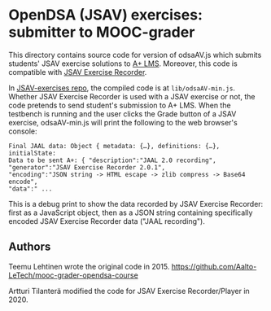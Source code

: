 # OpenDSA (JSAV) exercises: submitter to MOOC-grader

This directory contains source code for version of odsaAV.js which
submits students' JSAV exercise solutions to
[A+ LMS](https://apluslms.github.io/). Moreover, this code is compatible
with [JSAV Exercise Recorder](https://github.com/Aalto-LeTech/jsav-exercise-recorder/).

In [JSAV-exercises repo](https://github.com/Aalto-LeTech/JSAV-exercises/),
the compiled code is at `lib/odsaAV-min.js`. Whether JSAV Exercise Recorder
is used with a JSAV exercise or not, the code pretends to send student's
submission to A+ LMS. When the testbench is running and the user clicks the
Grade button of a JSAV exercise, odsaAV-min.js will print the following
to the web browser's console:

```
Final JAAL data: Object { metadata: {…}, definitions: {…}, initialState:
Data to be sent A+: { "description":"JAAL 2.0 recording",
"generator":"JSAV Exercise Recorder 2.0.1",
"encoding":"JSON string -> HTML escape -> zlib compress -> Base64 encode",
"data":" ...
```

This is a debug print to show the data recorded by JSAV Exercise Recorder:
first as a JavaScript object, then as a JSON string containing specifically
encoded JSAV Exercise Recorder data ("JAAL recording").

## Authors

Teemu Lehtinen wrote the original code in 2015.
https://github.com/Aalto-LeTech/mooc-grader-opendsa-course

Artturi Tilanterä modified the code for JSAV Exercise Recorder/Player in 2020.
